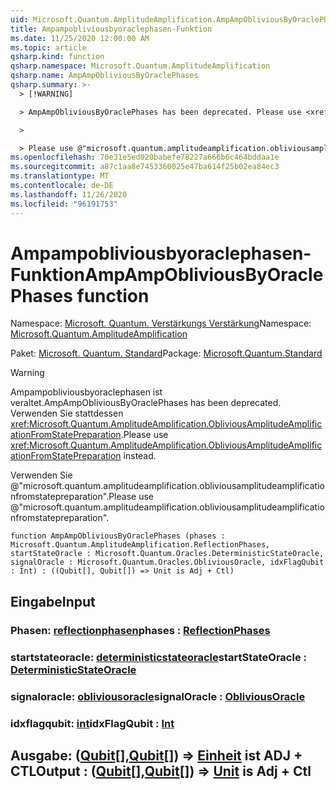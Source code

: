 ```yaml
---
uid: Microsoft.Quantum.AmplitudeAmplification.AmpAmpObliviousByOraclePhases
title: Ampampobliviousbyoraclephasen-Funktion
ms.date: 11/25/2020 12:00:00 AM
ms.topic: article
qsharp.kind: function
qsharp.namespace: Microsoft.Quantum.AmplitudeAmplification
qsharp.name: AmpAmpObliviousByOraclePhases
qsharp.summary: >-
  > [!WARNING]

  > AmpAmpObliviousByOraclePhases has been deprecated. Please use <xref:Microsoft.Quantum.AmplitudeAmplification.ObliviousAmplitudeAmplificationFromStatePreparation> instead.

  >

  > Please use @"microsoft.quantum.amplitudeamplification.obliviousamplitudeamplificationfromstatepreparation".
ms.openlocfilehash: 70e31e5ed020babefe78227a666b6c464bddaa1e
ms.sourcegitcommit: a87c1aa8e7453360025e47ba614f25b02ea84ec3
ms.translationtype: MT
ms.contentlocale: de-DE
ms.lasthandoff: 11/26/2020
ms.locfileid: "96191753"
---
```

# <a name="ampampobliviousbyoraclephases-function"></a><span data-ttu-id="d5e4c-102">Ampampobliviousbyoraclephasen-Funktion</span><span class="sxs-lookup"><span data-stu-id="d5e4c-102">AmpAmpObliviousByOraclePhases function</span></span>

<span data-ttu-id="d5e4c-103">Namespace: [Microsoft. Quantum. Verstärkungs Verstärkung](xref:Microsoft.Quantum.AmplitudeAmplification)</span><span class="sxs-lookup"><span data-stu-id="d5e4c-103">Namespace: [Microsoft.Quantum.AmplitudeAmplification](xref:Microsoft.Quantum.AmplitudeAmplification)</span></span>

<span data-ttu-id="d5e4c-104">Paket: [Microsoft. Quantum. Standard](https://nuget.org/packages/Microsoft.Quantum.Standard)</span><span class="sxs-lookup"><span data-stu-id="d5e4c-104">Package: [Microsoft.Quantum.Standard](https://nuget.org/packages/Microsoft.Quantum.Standard)</span></span>


> [!WARNING]
> <span data-ttu-id="d5e4c-105">Ampampobliviousbyoraclephasen ist veraltet.</span><span class="sxs-lookup"><span data-stu-id="d5e4c-105">AmpAmpObliviousByOraclePhases has been deprecated.</span></span> <span data-ttu-id="d5e4c-106">Verwenden Sie stattdessen <xref:Microsoft.Quantum.AmplitudeAmplification.ObliviousAmplitudeAmplificationFromStatePreparation>.</span><span class="sxs-lookup"><span data-stu-id="d5e4c-106">Please use <xref:Microsoft.Quantum.AmplitudeAmplification.ObliviousAmplitudeAmplificationFromStatePreparation> instead.</span></span>
>
> <span data-ttu-id="d5e4c-107">Verwenden Sie @"microsoft.quantum.amplitudeamplification.obliviousamplitudeamplificationfromstatepreparation".</span><span class="sxs-lookup"><span data-stu-id="d5e4c-107">Please use @"microsoft.quantum.amplitudeamplification.obliviousamplitudeamplificationfromstatepreparation".</span></span>



```qsharp
function AmpAmpObliviousByOraclePhases (phases : Microsoft.Quantum.AmplitudeAmplification.ReflectionPhases, startStateOracle : Microsoft.Quantum.Oracles.DeterministicStateOracle, signalOracle : Microsoft.Quantum.Oracles.ObliviousOracle, idxFlagQubit : Int) : ((Qubit[], Qubit[]) => Unit is Adj + Ctl)
```


## <a name="input"></a><span data-ttu-id="d5e4c-108">Eingabe</span><span class="sxs-lookup"><span data-stu-id="d5e4c-108">Input</span></span>

### <a name="phases--reflectionphases"></a><span data-ttu-id="d5e4c-109">Phasen: [reflectionphasen](xref:Microsoft.Quantum.AmplitudeAmplification.ReflectionPhases)</span><span class="sxs-lookup"><span data-stu-id="d5e4c-109">phases : [ReflectionPhases](xref:Microsoft.Quantum.AmplitudeAmplification.ReflectionPhases)</span></span>




### <a name="startstateoracle--deterministicstateoracle"></a><span data-ttu-id="d5e4c-110">startstateoracle: [deterministicstateoracle](xref:Microsoft.Quantum.Oracles.DeterministicStateOracle)</span><span class="sxs-lookup"><span data-stu-id="d5e4c-110">startStateOracle : [DeterministicStateOracle](xref:Microsoft.Quantum.Oracles.DeterministicStateOracle)</span></span>




### <a name="signaloracle--obliviousoracle"></a><span data-ttu-id="d5e4c-111">signaloracle: [obliviousoracle](xref:Microsoft.Quantum.Oracles.ObliviousOracle)</span><span class="sxs-lookup"><span data-stu-id="d5e4c-111">signalOracle : [ObliviousOracle](xref:Microsoft.Quantum.Oracles.ObliviousOracle)</span></span>




### <a name="idxflagqubit--int"></a><span data-ttu-id="d5e4c-112">idxflagqubit: [int](xref:microsoft.quantum.lang-ref.int)</span><span class="sxs-lookup"><span data-stu-id="d5e4c-112">idxFlagQubit : [Int](xref:microsoft.quantum.lang-ref.int)</span></span>





## <a name="output--qubitqubit--unit--is-adj--ctl"></a><span data-ttu-id="d5e4c-113">Ausgabe: ([Qubit](xref:microsoft.quantum.lang-ref.qubit)[],[Qubit](xref:microsoft.quantum.lang-ref.qubit)[]) => [Einheit](xref:microsoft.quantum.lang-ref.unit)  ist ADJ + CTL</span><span class="sxs-lookup"><span data-stu-id="d5e4c-113">Output : ([Qubit](xref:microsoft.quantum.lang-ref.qubit)[],[Qubit](xref:microsoft.quantum.lang-ref.qubit)[]) => [Unit](xref:microsoft.quantum.lang-ref.unit)  is Adj + Ctl</span></span>

